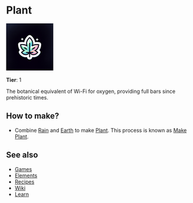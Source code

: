 # Plant

![](../images/item.plant.png)

**Tier**: 1

The botanical equivalent of Wi-Fi for oxygen, providing full bars since prehistoric times.

## How to make?

* Combine [Rain](/wiki/elements/rain) and [Earth](/wiki/elements/earth) to make [Plant](/wiki/elements/plant). This process is known as [Make Plant](/wiki/recipes/make-plant).

## See also

* [Games](/wiki/games)
* [Elements](/wiki/elements)
* [Recipes](/wiki/recipes)
* [Wiki](/wiki/index)
* [Learn](/learn/index)